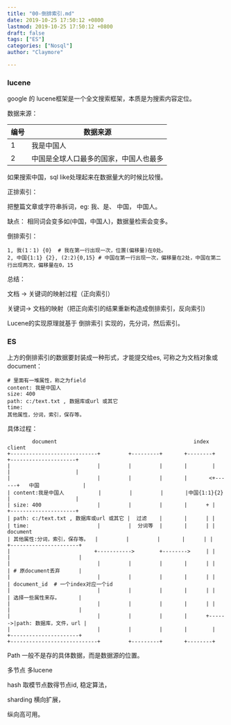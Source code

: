 ```yaml
---
title: "00-倒排索引.md"
date: 2019-10-25 17:50:12 +0800
lastmod: 2019-10-25 17:50:12 +0800
draft: false
tags: ["ES"]
categories: ["Nosql"]
author: "Claymore"

---
```

### lucene

google 的 lucene框架是一个全文搜索框架，本质是为搜索内容定位。





数据来源：

| 编号 | 数据来源                               |
| ---- | -------------------------------------- |
| 1    | 我是中国人                             |
| 2    | 中国是全球人口最多的国家，中国人也最多 |

如果搜索中国，sql like处理起来在数据量大的时候比较慢。

正排索引：

把整篇文章或字符串拆词，eg: 我、是、 中国， 中国人。 

缺点： 相同词会变多如(中国，中国人)，数据量检索会变多。

倒排索引：

```
1, 我(1：1) {0}  # 我在第一行出现一次，位置(偏移量)在0处。
2, 中国{1:1} {2}, (2:2){0,15} # 中国在第一行出现一次，偏移量在2处，中国在第二行出现两次，偏移量在0，15
```

总结：

文档 -> 关键词的映射过程（正向索引）

关键词-> 文档的映射（把正向索引的结果重新构造成倒排索引，反向索引)

Lucene的实现原理就基于 倒排索引 实现的，先分词，然后索引。



### ES

上方的倒排索引的数据要封装成一种形式，才能提交给es, 可称之为文档对象或document：

```
# 里面有一堆属性，称之为field
content: 我是中国人
size: 400
path: c:/text.txt , 数据库或url 或其它
time:
其他属性，分词，索引，保存等。
```



具体过程：

```
        document                                            index               client
+----------------------------+         +---------+       +--------+     +---------------------+
|                            |         |         |       |        |     |                     |
|                            |         |         |       |       <+------+   中国              |
| content:我是中国人           |         |         |       |中国{1:1}{2}  |                     |
| size: 400                  |         |         |       |      + |     +---------------------+
| path: c:/text.txt , 数据库或url 或其它 |  过滤    |       |      | |
| time:                      |         |  分词等  |       |      | |             document
| 其他属性:分词，索引，保存等。  |         |         |       |      | |     +----------------------+
|                           +----------->        +-------->     | |     |                      |
|                            |         |         |       |      | |     | # 原document丢弃      |
|                            |         |         |       |      | |     | document_id  # 一个index对应一个id
|                            |         |         |       |      | |     | 选择一些属性来存。      |
|                            |         |         |       |      | |     |                      |
|                            |         |         |       |      +------>|path: 数据库，文件，url |
|                            |         |         |       |        |     +----------------------+
+----------------------------+         +---------+       +--------+

```

Path 一般不是存的具体数据，而是数据源的位置。



多节点 多lucene

hash 取模节点数得节点id, 稳定算法，

sharding 横向扩展，

纵向高可用。